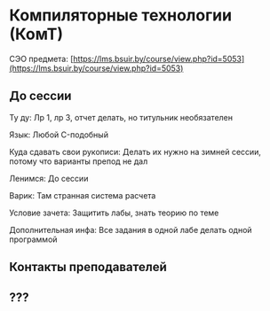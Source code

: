 # Компиляторные технологии (КомТ)

СЭО предмета: [https://lms.bsuir.by/course/view.php?id=5053](https://lms.bsuir.by/course/view.php?id=5053)

## До сессии

Ту ду: Лр 1, лр 3, отчет делать, но титульник необязателен

Язык: Любой C-подобный

Куда сдавать свои рукописи: Делать их нужно на зимней сессии, потому что варианты препод не дал

Ленимся: До сессии

Варик: Там странная система расчета

Условие зачета: Защитить лабы, знать теорию по теме

Дополнительная инфа: Все задания в одной лабе делать одной программой

## Контакты преподавателей

## ???
